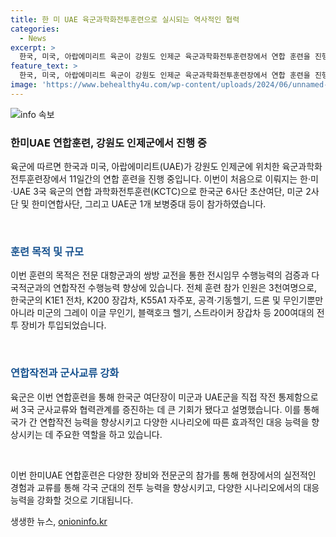```yaml
---
title: 한 미 UAE 육군과학화전투훈련으로 실시되는 역사적인 협력
categories:
  - News
excerpt: >
  한국, 미국, 아랍에미리트 육군이 강원도 인제군 육군과학화전투훈련장에서 연합 훈련을 진행 중입니다. 한·미·UAE 3국 육군이 참가해 전시임무 수행능력을 검증하고 다국적군과의 연합작전 수행능력을 키우는 목적으로 11일간의 훈련이 이뤄지고 있습니다. 총 3천여명의 참가자와 200여대의 전투 장비가 투입되었으며, 한국군 여단장이 미군과 UAE군을 직접 작전 통제하며 군사교류와 협력관계를 증진하는 기회로 강조되고 있습니다.
feature_text: >
  한국, 미국, 아랍에미리트 육군이 강원도 인제군 육군과학화전투훈련장에서 연합 훈련을 진행 중입니다. 한·미·UAE 3국 육군이 참가해 전시임무 수행능력을 검증하고 다국적군과의 연합작전 수행능력을 키우는 목적으로 11일간의 훈련이 이뤄지고 있습니다. 총 3천여명의 참가자와 200여대의 전투 장비가 투입되었으며, 한국군 여단장이 미군과 UAE군을 직접 작전 통제하며 군사교류와 협력관계를 증진하는 기회로 강조되고 있습니다.
image: 'https://www.behealthy4u.com/wp-content/uploads/2024/06/unnamed-file.png'
---
```


<p><img src="https://www.behealthy4u.com/wp-content/uploads/2024/06/unnamed-file.png" alt="info 속보" /></p>

<h3>한미UAE 연합훈련, 강원도 인제군에서 진행 중</h3>

<p>육군에 따르면 한국과 미국, 아랍에미리트(UAE)가 강원도 인제군에 위치한 육군과학화전투훈련장에서 11일간의 연합 훈련을 진행 중입니다. 이번이 처음으로 이뤄지는 한·미·UAE 3국 육군의 연합 과학화전투훈련(KCTC)으로 한국군 6사단 초산여단, 미군 2사단 및 한미연합사단, 그리고 UAE군 1개 보병중대 등이 참가하였습니다.</p>

<p data-ke-size="size16">&nbsp;</p>

<h3><span style="color: #1a5490;">훈련 목적 및 규모</span></h3>

<p>이번 훈련의 목적은 전문 대항군과의 쌍방 교전을 통한 전시임무 수행능력의 검증과 다국적군과의 연합작전 수행능력 향상에 있습니다. 전체 훈련 참가 인원은 3천여명으로, 한국군의 K1E1 전차, K200 장갑차, K55A1 자주포, 공격·기동헬기, 드론 및 무인기뿐만 아니라 미군의 그레이 이글 무인기, 블랙호크 헬기, 스트라이커 장갑차 등 200여대의 전투 장비가 투입되었습니다.</p>

<p data-ke-size="size16">&nbsp;</p>

<h3><span style="color: #1a5490;">연합작전과 군사교류 강화</span></h3>

<p>육군은 이번 연합훈련을 통해 한국군 여단장이 미군과 UAE군을 직접 작전 통제함으로써 3국 군사교류와 협력관계를 증진하는 데 큰 기회가 됐다고 설명했습니다. 이를 통해 국가 간 연합작전 능력을 향상시키고 다양한 시나리오에 따른 효과적인 대응 능력을 향상시키는 데 주요한 역할을 하고 있습니다.</p>

<p data-ke-size="size16">&nbsp;</p>

<p>이번 한미UAE 연합훈련은 다양한 장비와 전문군의 참가를 통해 현장에서의 실전적인 경험과 교류를 통해 각국 군대의 전투 능력을 향상시키고, 다양한 시나리오에서의 대응 능력을 강화할 것으로 기대됩니다.</p>
생생한 뉴스, <a href="https://onioninfo.kr" rel="dofollow">onioninfo.kr</a>


